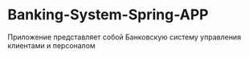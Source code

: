 # Banking-System-Spring-APP
Приложение представляет собой Банковскую систему управления клиентами и персоналом

